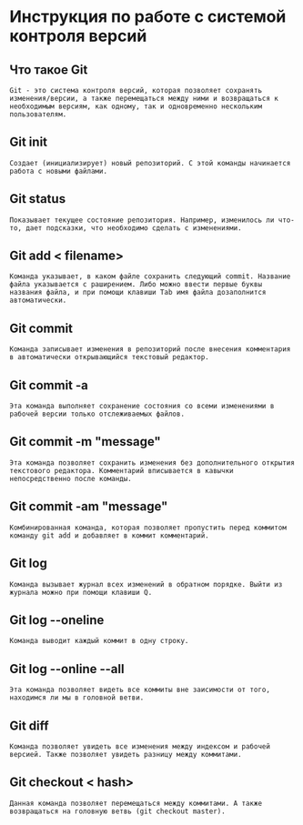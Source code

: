 # **Инструкция по работе с системой контроля версий**

## Что такое Git
    Git - это система контроля версий, которая позволяет сохранять изменения/версии, а также перемещаться между ними и возвращаться к необходимым версиям, как одному, так и одновременно нескольким пользователям.

## Git init
    Создает (инициализирует) новый репозиторий. С этой команды начинается работа с новыми файлами.

## Git status
    Показывает текущее состояние репозитория. Например, изменилось ли что-то, дает подсказки, что необходимо сделать с изменениями.

## Git add < filename>
    Команда указывает, в каком файле сохранить следующий commit. Название файла указывается с раширением. Либо можно ввести первые буквы названия файла, и при помощи клавиши Tab имя файла дозаполнится автоматически.

## Git commit
    Команда записывает изменения в репозиторий после внесения комментария в автоматически открывающийся текстовый редактор.

## Git commit -a
    Эта команда выполняет сохранение состояния со всеми изменениями в рабочей версии только отслеживаемых файлов.

## Git commit -m "message"
    Эта команда позволяет сохранить изменения без дополнительного открытия текстового редактора. Комментарий вписывается в кавычки непосредственно после команды.

## Git commit -am "message"
    Комбинированная команда, которая позволяет пропустить перед коммитом команду git add и добавляет в коммит комментарий.  

## Git log
    Команда вызывает журнал всех изменений в обратном порядке. Выйти из журнала можно при помощи клавиши Q.

## Git log --oneline
    Команда выводит каждый коммит в одну строку.

## Git log --online --all
    Эта команда позволяет видеть все коммиты вне заисимости от того, находимся ли мы в головной ветви.

## Git diff
    Команда позволяет увидеть все изменения между индексом и рабочей версией. Также позволяет увидеть разницу между коммитами.

## Git checkout < hash>
    Данная команда позволяет перемещаться между коммитами. А также возвращаться на головную ветвь (git checkout master).